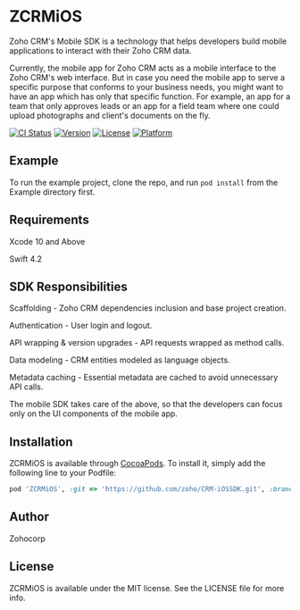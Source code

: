 # ZCRMiOS

Zoho CRM's Mobile SDK is a technology that helps developers build mobile applications to interact with their Zoho CRM data.

Currently, the mobile app for Zoho CRM acts as a mobile interface to the Zoho CRM's web interface. But in case you need the mobile app to serve a specific purpose that conforms to your business needs, you might want to have an app which has only that specific function. For example, an app for a team that only approves leads or an app for a field team where one could upload photographs and client's documents on the fly.

[![CI Status](http://img.shields.io/travis/boopathyparamasivan/ZCRMiOS.svg?style=flat)](https://travis-ci.org/boopathyparamasivan/ZCRMiOS)
[![Version](https://img.shields.io/cocoapods/v/ZCRMiOS.svg?style=flat)](http://cocoapods.org/pods/ZCRMiOS)
[![License](https://img.shields.io/cocoapods/l/ZCRMiOS.svg?style=flat)](http://cocoapods.org/pods/ZCRMiOS)
[![Platform](https://img.shields.io/cocoapods/p/ZCRMiOS.svg?style=flat)](http://cocoapods.org/pods/ZCRMiOS)

## Example

To run the example project, clone the repo, and run `pod install` from the Example directory first.

## Requirements

Xcode 10 and Above

Swift 4.2

## SDK Responsibilities

Scaffolding - Zoho CRM dependencies inclusion and base project creation.

Authentication - User login and logout.

API wrapping & version upgrades - API requests wrapped as method calls.

Data modeling - CRM entities modeled as language objects.

Metadata caching - Essential metadata are cached to avoid unnecessary API calls.

The mobile SDK takes care of the above, so that the developers can focus only on the UI components of the mobile app.

## Installation

ZCRMiOS is available through [CocoaPods](http://cocoapods.org). To install
it, simply add the following line to your Podfile:

```ruby
pod 'ZCRMiOS', :git => 'https://github.com/zoho/CRM-iOSSDK.git', :branch =>  'V2_ALPHA'
```

## Author

Zohocorp

## License

ZCRMiOS is available under the MIT license. See the LICENSE file for more info.
